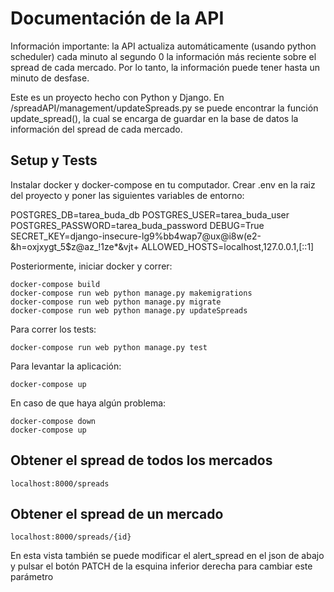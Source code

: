 # Documentación de la API

Información importante: la API actualiza automáticamente (usando python scheduler) cada minuto
al segundo 0 la información más reciente sobre el spread de cada mercado. Por lo tanto, la 
información puede tener hasta un minuto de desfase.

Este es un proyecto hecho con Python y Django. En /spreadAPI/management/updateSpreads.py
se puede encontrar la función update_spread(), la cual se encarga de guardar en la base de
datos la información del spread de cada mercado.

## Setup y Tests

Instalar docker y docker-compose en tu computador. Crear .env en la raiz del proyecto 
y poner las siguientes variables de entorno:

POSTGRES_DB=tarea_buda_db
POSTGRES_USER=tarea_buda_user
POSTGRES_PASSWORD=tarea_buda_password
DEBUG=True
SECRET_KEY=django-insecure-lg9%bb4wap7@ux@i8w(e2-&h=oxjxygt_5$z@az_!1ze*&vjt+
ALLOWED_HOSTS=localhost,127.0.0.1,[::1]

Posteriormente, iniciar docker y correr:

```
docker-compose build
docker-compose run web python manage.py makemigrations
docker-compose run web python manage.py migrate
docker-compose run web python manage.py updateSpreads
```

Para correr los tests:

```
docker-compose run web python manage.py test
```

Para levantar la aplicación:

```
docker-compose up
```

En caso de que haya algún problema:

```
docker-compose down
docker-compose up
```

## Obtener el spread de todos los mercados

```
localhost:8000/spreads
```

## Obtener el spread de un mercado

```
localhost:8000/spreads/{id}
```

En esta vista también se puede modificar el alert_spread en el json de abajo y pulsar el 
botón PATCH de la esquina inferior derecha para cambiar este parámetro
